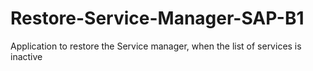 # Restore-Service-Manager-SAP-B1
 Application to restore the Service manager, when the list of services is inactive
